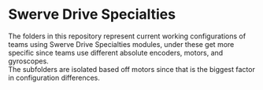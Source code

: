 # Swerve Drive Specialties
The folders in this repository represent current working configurations of teams using Swerve Drive Specialties modules, under these get more specific since teams use different absolute encoders, motors, and gyroscopes.  
The subfolders are isolated based off motors since that is the biggest factor in configuration differences.
